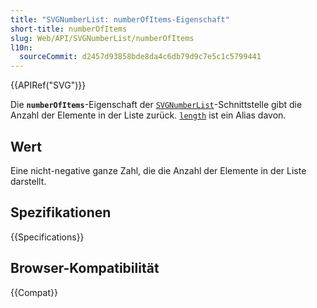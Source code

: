 ```yaml
---
title: "SVGNumberList: numberOfItems-Eigenschaft"
short-title: numberOfItems
slug: Web/API/SVGNumberList/numberOfItems
l10n:
  sourceCommit: d2457d93858bde8da4c6db79d9c7e5c1c5799441
---
```


{{APIRef("SVG")}}

Die **`numberOfItems`**-Eigenschaft der [`SVGNumberList`](/de/docs/Web/API/SVGNumberList)-Schnittstelle gibt die Anzahl der Elemente in der Liste zurück. [`length`](/de/docs/Web/API/SVGNumberList/length) ist ein Alias davon.

## Wert

Eine nicht-negative ganze Zahl, die die Anzahl der Elemente in der Liste darstellt.

## Spezifikationen

{{Specifications}}

## Browser-Kompatibilität

{{Compat}}
